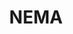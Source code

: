 ---
address: '16 Chichester Business Centre

  Chichester Street

  Rochdale

  Greater Manchester

  OL16 2AU

  United Kingdom'
country: GB
location: [53.6137886,-2.1470019]
tags:
- dsei-exhibitor-2019
- company
title: NEMA
---
